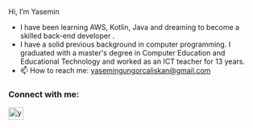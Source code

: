 Hi, I’m Yasemin
- I have been learning AWS, Kotlin, Java and dreaming to become a skilled back-end developer .
- I have a solid previous background in computer programming. I graduated with a master's degree in Computer Education and Educational Technology and worked as an ICT teacher for 13 years. 
- 📫   How to reach me: yasemingungorcaliskan@gmail.com

<h3 align="left">Connect with me:</h3>
<p align="left">
<a href="https://www.linkedin.com/in/ysmnclsknnl/" target="blank"><img align="center" src="https://raw.githubusercontent.com/rahuldkjain/github-profile-readme-generator/master/src/images/icons/Social/linked-in-alt.svg" alt="yasemincaliskan-linkedin " height="25" width="30" /></a>
 </p>



<!---
ysmnclsknnl/ysmnclsknnl is a ✨ special ✨ repository because its `README.md` (this file) appears on your GitHub profile.
You can click the Preview link to take a look at your changes.
--->

